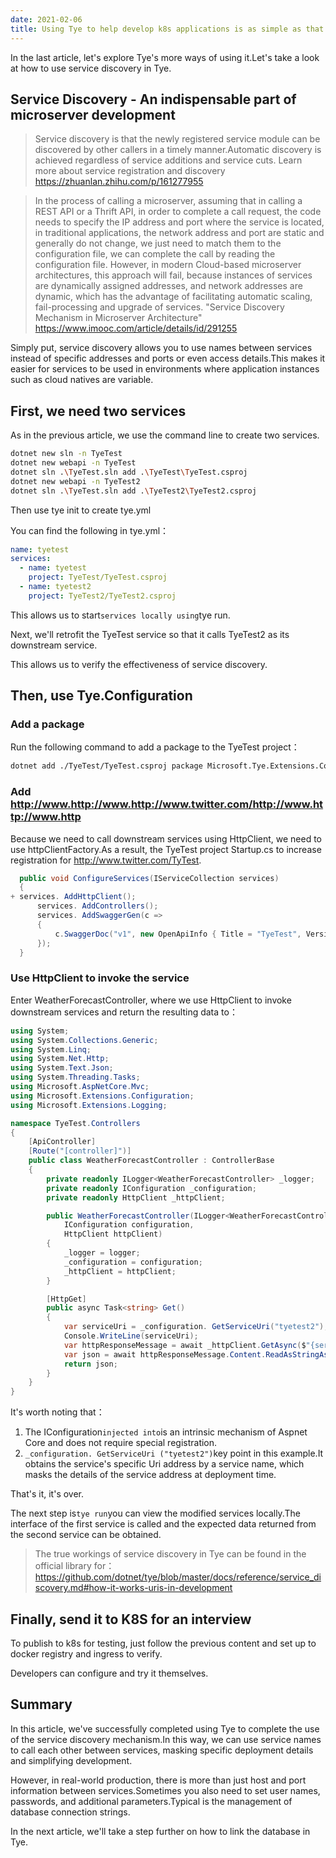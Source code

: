 ```yaml
---
date: 2021-02-06
title: Using Tye to help develop k8s applications is as simple as that (II)
---
```


In the last article, let's explore Tye's more ways of using it.Let's take a look at how to use service discovery in Tye.

<!-- more -->

<!-- md Header-Newbe-Claptrap.md -->

## Service Discovery - An indispensable part of microserver development

> Service discovery is that the newly registered service module can be discovered by other callers in a timely manner.Automatic discovery is achieved regardless of service additions and service cuts. Learn more about service registration and discovery <https://zhuanlan.zhihu.com/p/161277955>

> In the process of calling a microserver, assuming that in calling a REST API or a Thrift API, in order to complete a call request, the code needs to specify the IP address and port where the service is located, in traditional applications, the network address and port are static and generally do not change, we just need to match them to the configuration file, we can complete the call by reading the configuration file. However, in modern Cloud-based microserver architectures, this approach will fail, because instances of services are dynamically assigned addresses, and network addresses are dynamic, which has the advantage of facilitating automatic scaling, fail-processing and upgrade of services. "Service Discovery Mechanism in Microserver Architecture" <https://www.imooc.com/article/details/id/291255>

Simply put, service discovery allows you to use names between services instead of specific addresses and ports or even access details.This makes it easier for services to be used in environments where application instances such as cloud natives are variable.

## First, we need two services

As in the previous article, we use the command line to create two services.

```bash
dotnet new sln -n TyeTest
dotnet new webapi -n TyeTest
dotnet sln .\TyeTest.sln add .\TyeTest\TyeTest.csproj
dotnet new webapi -n TyeTest2
dotnet sln .\TyeTest.sln add .\TyeTest2\TyeTest2.csproj
```

Then use tye init to create tye.yml

You can find the following in tye.yml：

```yml
name: tyetest
services:
  - name: tyetest
    project: TyeTest/TyeTest.csproj
  - name: tyetest2
    project: TyeTest2/TyeTest2.csproj
```

This allows us to start`services locally using`tye run.

Next, we'll retrofit the TyeTest service so that it calls TyeTest2 as its downstream service.

This allows us to verify the effectiveness of service discovery.

## Then, use Tye.Configuration

### Add a package

Run the following command to add a package to the TyeTest project：

```bash
dotnet add ./TyeTest/TyeTest.csproj package Microsoft.Tye.Extensions.Configuration --version 0.6.0-alpha.21070.5
```

### Add http://www.http://www.http://www.twitter.com/http://www.http://www.http

Because we need to call downstream services using HttpClient, we need to use httpClientFactory.As a result, the TyeTest project Startup.cs to increase registration for http://www.twitter.com/TyTest.

```csharp
  public void ConfigureServices(IServiceCollection services)
  {
+ services. AddHttpClient();
      services. AddControllers();
      services. AddSwaggerGen(c =>
      {
          c.SwaggerDoc("v1", new OpenApiInfo { Title = "TyeTest", Version = "v1" });
      });
  }
```

### Use HttpClient to invoke the service

Enter WeatherForecastController, where we use HttpClient to invoke downstream services and return the resulting data to：

```cs
using System;
using System.Collections.Generic;
using System.Linq;
using System.Net.Http;
using System.Text.Json;
using System.Threading.Tasks;
using Microsoft.AspNetCore.Mvc;
using Microsoft.Extensions.Configuration;
using Microsoft.Extensions.Logging;

namespace TyeTest.Controllers
{
    [ApiController]
    [Route("[controller]")]
    public class WeatherForecastController : ControllerBase
    {
        private readonly ILogger<WeatherForecastController> _logger;
        private readonly IConfiguration _configuration;
        private readonly HttpClient _httpClient;

        public WeatherForecastController(ILogger<WeatherForecastController> logger,
            IConfiguration configuration,
            HttpClient httpClient)
        {
            _logger = logger;
            _configuration = configuration;
            _httpClient = httpClient;
        }

        [HttpGet]
        public async Task<string> Get()
        {
            var serviceUri = _configuration. GetServiceUri("tyetest2");
            Console.WriteLine(serviceUri);
            var httpResponseMessage = await _httpClient.GetAsync($"{serviceUri}WeatherForecast");
            var json = await httpResponseMessage.Content.ReadAsStringAsync();
            return json;
        }
    }
}
```

It's worth noting that：

1. The IConfiguration`injected into`is an intrinsic mechanism of Aspnet Core and does not require special registration.
2. `_configuration. GetServiceUri ("tyetest2")`key point in this example.It obtains the service's specific Uri address by a service name, which masks the details of the service address at deployment time.

That's it, it's over.

The next step is`tye run`you can view the modified services locally.The interface of the first service is called and the expected data returned from the second service can be obtained.

> The true workings of service discovery in Tye can be found in the official library for： <https://github.com/dotnet/tye/blob/master/docs/reference/service_discovery.md#how-it-works-uris-in-development>

## Finally, send it to K8S for an interview

To publish to k8s for testing, just follow the previous content and set up to docker registry and ingress to verify.

Developers can configure and try it themselves.

## Summary

In this article, we've successfully completed using Tye to complete the use of the service discovery mechanism.In this way, we can use service names to call each other between services, masking specific deployment details and simplifying development.

However, in real-world production, there is more than just host and port information between services.Sometimes you also need to set user names, passwords, and additional parameters.Typical is the management of database connection strings.

In the next article, we'll take a step further on how to link the database in Tye.

<!-- md Footer-Newbe-Claptrap.md -->
